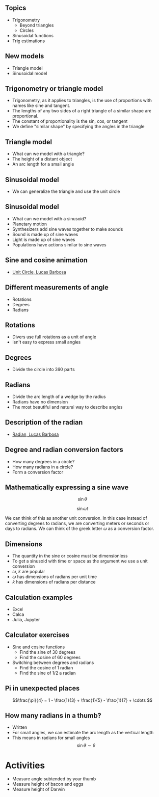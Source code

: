 ## Topics
- Trigonometry
    - Beyond triangles
    - Circles
- Sinusoidal functions
- Trig estimations


## New models
- Triangle model
- Sinusoidal model

## Trigonometry or triangle model
- Trigonometry, as it applies to triangles, is the use of proportions
  with names like sine and tangent.
- The lengths of any two sides of a right triangle of a similar shape
  are proportional.
- The constant of proportionality is the sin, cos, or tangent
- We define "similar shape" by specifying the angles in the triangle

## Triangle model
- What can we model with a triangle?
- The height of a distant object
- An arc length for a small angle

## Sinusoidal model
- We can generalize the triangle and use the unit circle

## Sinusoidal model
- What can we model with a sinusoid?
- Planetary motion
- Synthesizers add sine waves together to make sounds
- Sound is made up of sine waves
- Light is made up of sine waves
- Populations have actions similar to sine waves


<!-- do i have some unit circle art? -->

## Sine and cosine animation
- [Unit Circle, Lucas Barbosa](http://en.wikipedia.org/wiki/Sine#/media/File:Circle_cos_sin.gif)

## Different measurements of angle
- Rotations
- Degrees
- Radians

## Rotations
- Divers use full rotations as a unit of angle
- Isn't easy to express small angles

## Degrees
- Divide the circle into 360 parts

## Radians
- Divide the arc length of a wedge by the radius
- Radians have no dimension
- The most beautiful and natural way to describe angles

## Description of the radian
- [Radian, Lucas Barbosa](http://en.wikipedia.org/wiki/User:LucasVB/Gallery#/media/File:Circle_radians.gif)

## Degree and radian conversion factors
- How many degrees in a circle?
- How many radians in a circle?
- Form a conversion factor

## Mathematically expressing a sine wave

$$ \sin\theta $$

$$ \sin \omega t $$

We can think of this as another unit conversion.  In this case instead
of converting degrees to radians, we are converting meters or seconds or
days to radians.  We can think of the greek letter $\omega$ as a
conversion factor.

## Dimensions
- The quantity in the sine or cosine must be dimensionless
- To get a sinusoid with time or space as the argument we use a unit conversion
- $\omega$, $k$ are popular
- $\omega$ has dimensions of radians per unit time
- $k$ has dimensions of radians per distance

## Calculation examples
- Excel
- Calca
- Julia, Jupyter

## Calculator exercises
- Sine and cosine functions
    - Find the sine of 30 degrees
    - Find the cosine of 60 degrees
- Switching between degrees and radians
    - Find the cosine of 1 radian
    - Find the sine of 1/2 a radian


## Pi in unexpected places
$$\frac{\pi}{4} = 1 - \frac{1}{3} + \frac{1}{5} - \frac{1}{7} + \cdots $$

## How many radians in a thumb?
- Written
- For small angles, we can estimate the arc length as the vertical
  length
- This means in radians for small angles $$\sin\theta \sim \theta$$

# Activities
- Measure angle subtended by your thumb
- Measure height of bacon and eggs
- Measure height of Darwin

